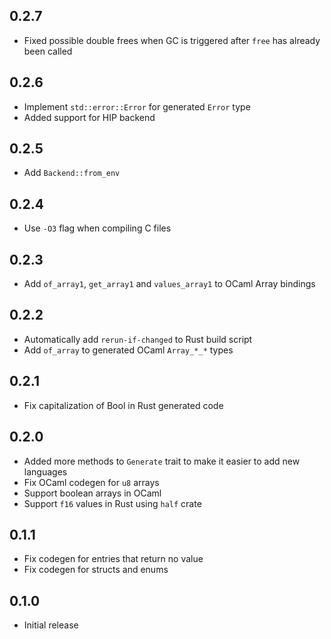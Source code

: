 ## 0.2.7

- Fixed possible double frees when GC is triggered after `free` has already been called

## 0.2.6

- Implement `std::error::Error` for generated `Error` type
- Added support for HIP backend 

## 0.2.5

- Add `Backend::from_env`

## 0.2.4

- Use `-O3` flag when compiling C files

## 0.2.3

- Add `of_array1`, `get_array1` and `values_array1` to OCaml Array bindings

## 0.2.2

- Automatically add `rerun-if-changed` to Rust build script
- Add `of_array` to generated OCaml `Array_*_*` types

## 0.2.1

- Fix capitalization of Bool in Rust generated code

## 0.2.0

- Added more methods to `Generate` trait to make it easier to add new
  languages
- Fix OCaml codegen for `u8` arrays
- Support boolean arrays in OCaml
- Support `f16` values in Rust using `half` crate

## 0.1.1

- Fix codegen for entries that return no value
- Fix codegen for structs and enums

## 0.1.0

- Initial release
